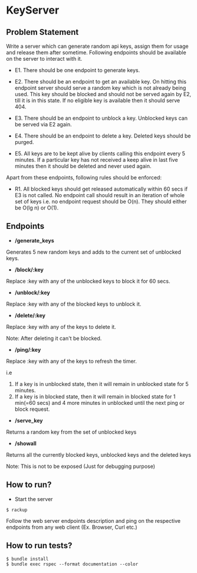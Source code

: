 # KeyServer

## Problem Statement
Write a server which can generate random api keys, assign them for usage and release them after sometime. Following endpoints should be available on the server to interact with it.

* E1. There should be one endpoint to generate keys.

* E2. There should be an endpoint to get an available key. On hitting this endpoint server should serve a random key which is not already being used. This key should be blocked and should not be served again by E2, till it is in this state. If no eligible key is available then it should serve 404.

* E3. There should be an endpoint to unblock a key. Unblocked keys can be served via E2 again.

* E4. There should be an endpoint to delete a key. Deleted keys should be purged.

* E5. All keys are to be kept alive by clients calling this endpoint every 5 minutes. If a particular key has not received a keep alive in last five minutes then it should be deleted and never used again.

Apart from these endpoints, following rules should be enforced:

* R1. All blocked keys should get released automatically within 60 secs if E3 is not called.
No endpoint call should result in an iteration of whole set of keys i.e. no endpoint request should be O(n). They should either be O(lg n) or O(1).

## Endpoints
*  **/generate_keys**

Generates 5 new random keys and adds to the current set of unblocked keys.

*  **/block/:key**

Replace :key with any of the unblocked keys to block it for 60 secs.

*  **/unblock/:key**

Replace :key with any of the blocked keys to unblock it.

*  **/delete/:key**

Replace :key with any of the keys to delete it.

Note: After deleting it can't be blocked.

*  **/ping/:key**

Replace :key with any of the keys to refresh the timer.

i.e

1. If a key is in unblocked state, then it will remain in unblocked state for 5 minutes.
2. If a key is in blocked state, then it will remain in blocked state for 1 min(=60 secs) and 4 more minutes in unblocked until the next ping or block request.

* **/serve_key**

Returns a random key from the set of unblocked keys

* **/showall**

Returns all the currently blocked keys, unblocked keys and the deleted keys

Note: This is not to be exposed (Just for debugging purpose)



## How to run?

* Start the server
```
$ rackup
```
Follow the web server endpoints description and ping on the respective endpoints from any web client (Ex. Browser, Curl etc.)

## How to run tests?

```
$ bundle install
$ bundle exec rspec --format documentation --color
```

